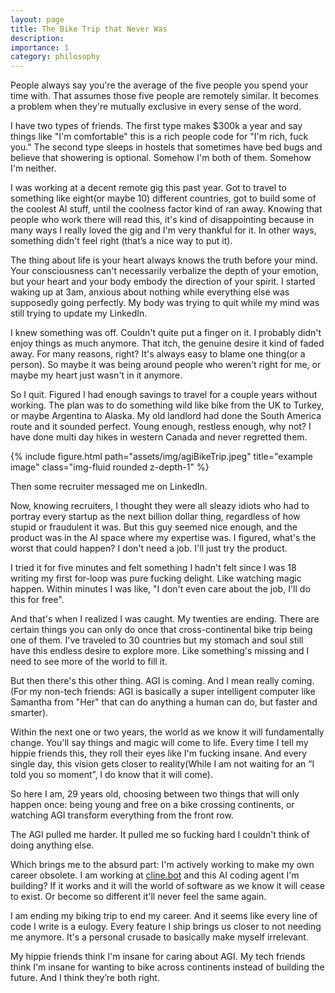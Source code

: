 ```yaml
---
layout: page
title: The Bike Trip that Never Was
description: 
importance: 1
category: philosophy
---
```


People always say you're the average of the five people you spend your time with. That assumes those five people are remotely similar. It becomes a problem when they're mutually exclusive in every sense of the word.

I have two types of friends. The first type makes $300k a year and say things like "I'm comfortable" this is a rich people code for "I'm rich, fuck you." The second type sleeps in hostels that sometimes have bed bugs and believe that showering is optional. Somehow I'm both of them. Somehow I'm neither.

I was working at a decent remote gig this past year. Got to travel to something like eight(or maybe 10) different countries, got to build some of the coolest AI stuff, until the coolness factor kind of ran away. Knowing that people who work there will read this, it's kind of disappointing because in many ways I really loved the gig and I'm very thankful for it. In other ways, something didn't feel right (that’s a nice way to put it).

The thing about life is your heart always knows the truth before your mind. Your consciousness can't necessarily verbalize the depth of your emotion, but your heart and your body embody the direction of your spirit. I started waking up at 3am, anxious about nothing while everything else was supposedly going perfectly. My body was trying to quit while my mind was still trying to update my LinkedIn.

I knew something was off. Couldn't quite put a finger on it. I probably didn't enjoy things as much anymore. That itch, the genuine desire it kind of faded away. For many reasons, right? It's always easy to blame one thing(or a person). So maybe it was being around people who weren't right for me, or maybe my heart just wasn't in it anymore.

So I quit. Figured I had enough savings to travel for a couple years without working. The plan was to do something wild like bike from the UK to Turkey, or maybe Argentina to Alaska. My old landlord had done the South America route and it sounded perfect. Young enough, restless enough, why not? I have done multi day hikes in western Canada and never regretted them.

<div class="row justify-content-sm-center">
    <div class="col-sm mt-3 mt-md-0">
        {% include figure.html path="assets/img/agiBikeTrip.jpeg" title="example image" class="img-fluid rounded z-depth-1" %}
    </div>
</div>

Then some recruiter messaged me on LinkedIn.

Now, knowing recruiters, I thought they were all sleazy idiots who had to portray every startup as the next billion dollar thing, regardless of how stupid or fraudulent it was. But this guy seemed nice enough, and the product was in the AI space where my expertise was. I figured, what's the worst that could happen? I don't need a job. I'll just try the product.

I tried it for five minutes and felt something I hadn't felt since I was 18 writing my first for-loop was pure fucking delight. Like watching magic happen. Within minutes I was like, "I don't even care about the job, I'll do this for free".

And that's when I realized I was caught. My twenties are ending. There are certain things you can only do once that cross-continental bike trip being one of them. I've traveled to 30 countries but my stomach and soul still have this endless desire to explore more. Like something's missing and I need to see more of the world to fill it.

But then there's this other thing. AGI is coming. And I mean really coming.(For my non-tech friends: AGI is basically a super intelligent computer like Samantha from "Her" that can do anything a human can do, but faster and smarter). 

Within the next one or two years, the world as we know it will fundamentally change. You'll say things and magic will come to life. Every time I tell my hippie friends this, they roll their eyes like I'm fucking insane. And every single day, this vision gets closer to reality(While I am not waiting for an “I told you so moment”, I do know that it will come).

So here I am, 29 years old, choosing between two things that will only happen once: being young and free on a bike crossing continents, or watching AGI transform everything from the front row.

The AGI pulled me harder. It pulled me so fucking hard I couldn't think of doing anything else.

Which brings me to the absurd part: I'm actively working to make my own career obsolete. I am working at [cline.bot](http://cline.bot) and this AI coding agent I'm building? If it works and it will the world of software as we know it will cease to exist. Or become so different it'll never feel the same again.

I am ending my biking trip to end my career. And it seems like every line of code I write is a eulogy. Every feature I ship brings us closer to not needing me anymore. It's a personal crusade  to basically make myself irrelevant.

My hippie friends think I'm insane for caring about AGI. My tech friends think I'm insane for wanting to bike across continents instead of building the future. And I think they’re both right.